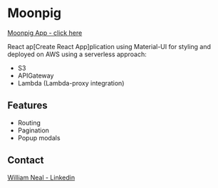 # Moonpig

[Moonpig App - click here](http://moonpigtest.s3-website.eu-west-2.amazonaws.com/personalised-cards)

React ap[Create React App]plication using Material-UI for styling and deployed on AWS using a serverless approach:

- S3
- APIGateway
- Lambda (Lambda-proxy integration)

## Features

- Routing
- Pagination
- Popup modals

## Contact

[William Neal - Linkedin](https://www.linkedin.com/in/willneal/)
